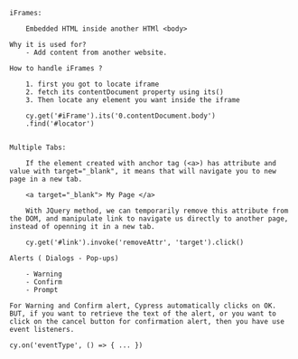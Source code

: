 

	iFrames:

		Embedded HTML inside another HTMl <body>

	Why it is used for?	
		- Add content from another website.

	How to handle iFrames ?

		1. first you got to locate iframe 
		2. fetch its contentDocument property using its()
		3. Then locate any element you want inside the iframe

		cy.get('#iFrame').its('0.contentDocument.body')
		.find('#locator')


	Multiple Tabs:

		If the element created with anchor tag (<a>) has attribute and value with target="_blank", it means that will navigate you to new page in a new tab.

		<a target="_blank"> My Page </a>

		With JQuery method, we can temporarily remove this attribute from the DOM, and manipulate link to navigate us directly to another page, instead of openning it in a new tab.

		cy.get('#link').invoke('removeAttr', 'target').click()

	Alerts ( Dialogs - Pop-ups)

		- Warning
		- Confirm
		- Prompt

	For Warning and Confirm alert, Cypress automatically clicks on OK. BUT, if you want to retrieve the text of the alert, or you want to click on the cancel button for confirmation alert, then you have use event listeners.

	cy.on('eventType', () => { ... })
